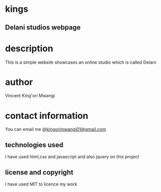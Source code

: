 # kings
## Delani studios webpage

# description
This is a simple website showcases an online studio which is called Delani 
# author
Vincent King'ori Mwangi

# contact information
You can email me @kingorimwangi01@gmail.com

## technologies used
  I have used html,css and javascript and also jquery on this project

## license and copyright
I have used MIT to licence my work
